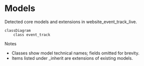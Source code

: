 # Models

Detected core models and extensions in website_event_track_live.

```mermaid
classDiagram
    class event_track
```

Notes
- Classes show model technical names; fields omitted for brevity.
- Items listed under _inherit are extensions of existing models.
